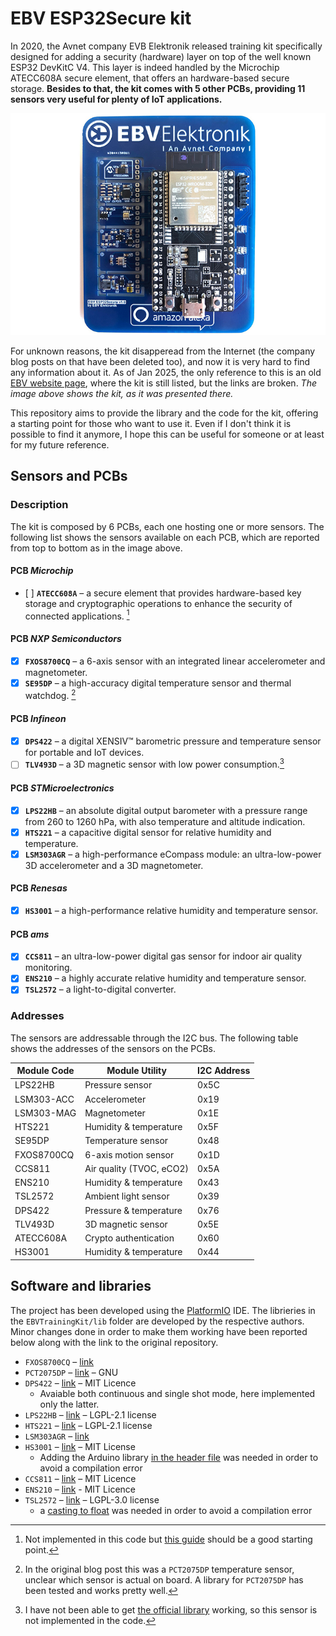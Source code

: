 # EBV ESP32Secure kit 

In 2020, the Avnet company EVB Elektronik released training kit specifically designed for adding a security (hardware) layer on top of the well known ESP32 DevKitC V4. This layer is indeed handled by the Microchip ATECC608A secure element, that offers an hardware-based secure storage. **Besides to that, the kit comes with 5 other PCBs, providing 11 sensors very useful for plenty of IoT applications.**

![EBV ESP32Secure kit](ESPSecure.jpg)

For unknown reasons, the kit disapperead from the Internet (the company blog posts on that have been deleted too), and now it is very hard to find any information about it. As of Jan 2025, the only reference to this is an old [EBV website page](https://www.iotconnect.io/ebv/), where the kit is still listed, but the links are broken. _The image above shows the kit, as it was presented there._

This repository aims to provide the library and the code for the kit, offering a starting point for those who want to use it. Even if I don't think it is possible to find it anymore, I hope this can be useful for someone or at least for my future reference.

## Sensors and PCBs

### Description

The kit is composed by 6 PCBs, each one hosting one or more sensors. The following list shows the sensors available on each PCB, which are reported from top to bottom as in the image above.

#### PCB *Microchip*

- [ ] **`ATECC608A`** – a secure element that provides hardware-based key storage and cryptographic operations to enhance the security of connected applications. [^1]
  
[^1]: Not implemented in this code but [this guide](https://www.instructables.com/Secure-Communication-Arduino/) should be a good starting point.

#### PCB *NXP Semiconductors*

- [x] **`FXOS8700CQ`** – a 6-axis sensor with an integrated linear accelerometer and magnetometer.
- [x] **`SE95DP`** – a high-accuracy digital temperature sensor and thermal watchdog. [^2]

[^2]: In the original blog post this was a `PCT2075DP` temperature sensor, unclear which sensor is actual on board. A library for `PCT2075DP` has been tested and works pretty well. 

#### PCB *Infineon*

- [x] **`DPS422`** – a digital XENSIV™ barometric pressure and temperature sensor for portable and IoT devices.
- [ ] **`TLV493D`** – a 3D magnetic sensor with low power consumption.[^3]

[^3]: I have not been able to get [the official library](https://github.com/Infineon/arduino-xensiv-3d-magnetic-sensor-tlx493d) working, so this sensor is not implemented in the code.

#### PCB *STMicroelectronics*

- [x] **`LPS22HB`** – an absolute digital output barometer with a pressure range from 260 to 1260 hPa, with also temperature and altitude indication.
- [x] **`HTS221`** – a capacitive digital sensor for relative humidity and temperature.
- [x] **`LSM303AGR`** – a high-performance eCompass module: an ultra-low-power 3D accelerometer and a 3D magnetometer.

#### PCB *Renesas*

- [x] **`HS3001`** – a high-performance relative humidity and temperature sensor.

#### PCB *ams*

- [x] **`CCS811`** – an ultra-low-power digital gas sensor for indoor air quality monitoring.
- [x] **`ENS210`** – a highly accurate relative humidity and temperature sensor.
- [x] **`TSL2572`** – a light-to-digital converter.

### Addresses

The sensors are addressable through the I2C bus. The following table shows the addresses of the sensors on the PCBs.

| Module Code  | Module Utility               | I2C Address|
|--------------|------------------------------|------------|
| LPS22HB      | Pressure sensor              | 0x5C       |
| LSM303-ACC   | Accelerometer                | 0x19       |
| LSM303-MAG   | Magnetometer                 | 0x1E       |
| HTS221       | Humidity & temperature       | 0x5F       |
| SE95DP       | Temperature sensor           | 0x48       |
| FXOS8700CQ   | 6-axis motion sensor         | 0x1D       |
| CCS811       | Air quality (TVOC, eCO2)     | 0x5A       |
| ENS210       | Humidity & temperature       | 0x43       |
| TSL2572      | Ambient light sensor         | 0x39       |
| DPS422       | Pressure & temperature       | 0x76       |
| TLV493D      | 3D magnetic sensor           | 0x5E       |
| ATECC608A    | Crypto authentication        | 0x60       |
| HS3001       | Humidity & temperature       | 0x44       |



## Software and libraries  

The project has been developed using the [PlatformIO](https://platformio.org/) IDE. The librieries in the `EBVTrainingKit/lib` folder are developed by the respective authors. Minor changes done in order to make them working have been reported below along with the link to the original repository.

- `FXOS8700CQ` – [link](https://github.com/mlwarner/fxos8700cq-arduino) 
- `PCT2075DP` – [link](https://github.com/jpliew/PCT2075) – GNU
- `DPS422` – [link](https://github.com/Infineon/DPS422-Library-Arduino) – MIT Licence 
    - Avaiable both continuous and single shot mode, here implemented only the latter.
- `LPS22HB` – [link](https://github.com/arduino-libraries/Arduino_LPS22HB) – LGPL-2.1 license 
- `HTS221` – [link](https://github.com/arduino-libraries/Arduino_HTS221) – LGPL-2.1 license
- `LSM303AGR` – [link](https://github.com/stm32duino/LSM303AGR) 
- `HS3001` – [link](https://github.com/mcci-catena/MCCI-Catena-HS300x) – MIT License
  - Adding the Arduino library [in the header file](https://github.com/jacksalici/ebv-esp32-training-kit/blob/56873641cd3b97781fdd2c818a971b706acd858c/EBVTrainingKit/lib/MCCI-Catena-HS300x/src/Catena-HS300x.h#L21) was needed in order to avoid a compilation error
- `CCS811` – [link](https://github.com/sparkfun/SparkFun_CCS811_Arduino_Library) – MIT Licence
- `ENS210` – [link](https://github.com/maarten-pennings/ENS210) - MIT Licence
- `TSL2572` – [link](https://github.com/TinyCircuits/TinyCircuits-TSL2572-library) – LGPL-3.0 license
  - a [casting to float](https://github.com/jacksalici/ebv-esp32-training-kit/blob/7b57f895f41ebe9d049f6c2cd5e5ef58636d4c28/EBVTrainingKit/lib/TinyCircuits-TSL2572-library/src/TSL2572.cpp#L53) was needed in order to avoid a compilation error
